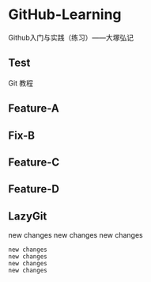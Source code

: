 # GitHub-Learning
Github入门与实践（练习）——大塚弘记

## Test
Git 教程

## Feature-A

## Fix-B

## Feature-C

## Feature-D

## LazyGit

new changes
new changes
new changes

    new changes
    new changes
    new changes
    new changes

